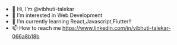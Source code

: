 - 👋 Hi, I’m @vibhuti-talekar
- 👀 I’m interested in Web Development
- 🌱 I’m currently learning React,Javascript,Flutter!!
- 📫 How to reach me https://www.linkedin.com/in/vibhuti-talekar-066a8b18b
<!---
vibhuti-talekar/vibhuti-talekar is a ✨ special ✨ repository because its `README.md` (this file) appears on your GitHub profile.
You can click the Preview link to take a look at your changes.
--->
